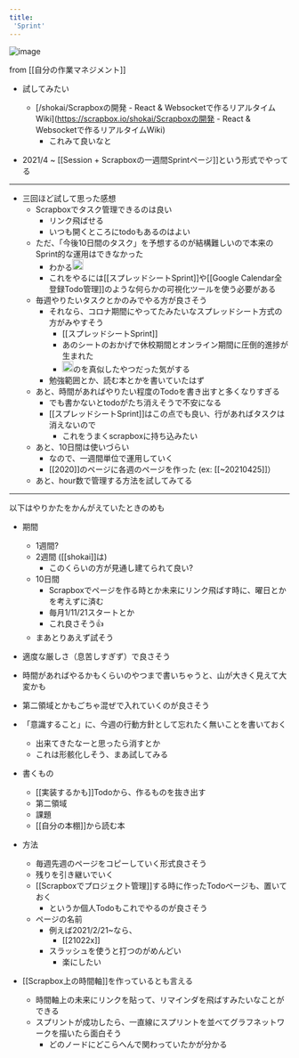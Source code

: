 ```yaml
---
title:
 'Sprint'
---
```


![image](https://gyazo.com/0a951fa1c3831f97988a0b7eaa97eb55/thumb/1000)

from [[自分の作業マネジメント]]
- 試してみたい
    - [/shokai/Scrapboxの開発 - React & Websocketで作るリアルタイムWiki](https://scrapbox.io/shokai/Scrapboxの開発 - React & Websocketで作るリアルタイムWiki)
        - これみて良いなと


- 2021/4 ~ [[Session + Scrapboxの一週間Sprintページ]]という形式でやってる

---
- 三回ほど試して思った感想
    - Scrapboxでタスク管理できるのは良い
        - リンク飛ばせる
        - いつも開くところにtodoもあるのはよい
    - ただ、「今後10日間のタスク」を予想するのが結構難しいので本来のSprint的な運用はできなかった
        - わかる<img src='https://scrapbox.io/api/pages/blu3mo-public/takker/icon' alt='takker.icon' height="19.5"/>
        - これをやるには[[スプレッドシートSprint]]や[[Google Calendar全登録Todo管理]]のような何らかの可視化ツールを使う必要がある
    - 毎週やりたいタスクとかのみでやる方が良さそう
        - それなら、コロナ期間にやってたみたいなスプレッドシート方式の方がみやすそう
            - [[スプレッドシートSprint]]
            - あのシートのおかげで休校期間とオンライン期間に圧倒的進捗が生まれた
            - <img src='https://scrapbox.io/api/pages/blu3mo-public/momeemt/icon' alt='momeemt.icon' height="19.5"/>のを真似したやつだった気がする
        - 勉強範囲とか、読む本とかを書いていたはず
    - あと、時間があればやりたい程度のTodoを書き出すと多くなりすぎる
        - でも書かないとtodoがたち消えそうで不安になる
        - [[スプレッドシートSprint]]はこの点でも良い、行があればタスクは消えないので
            - これをうまくscrapboxに持ち込みたい
    - あと、10日間は使いづらい
        - なので、一週間単位で運用していく
        - [[2020]]のページに各週のページを作った (ex: [[~20210425]]）
    - あと、hour数で管理する方法を試してみてる

---
以下はやりかたをかんがえていたときのめも
- 期間
    - 1週間?
    - 2週間 ([[shokai]]は)
        - このくらいの方が見通し建てられて良い?
    - 10日間
        - Scrapboxでページを作る時とか未来にリンク飛ばす時に、曜日とかを考えずに済む
        - 毎月1/11/21スタートとか
        - これ良さそう👍
    - まあとりあえず試そう
- 適度な厳しさ（息苦しすぎず）で良さそう
- 時間があればやるかもくらいのやつまで書いちゃうと、山が大きく見えて大変かも
- 第二領域とかもごちゃ混ぜで入れていくのが良さそう
- 「意識すること」に、今週の行動方針として忘れたく無いことを書いておく
    - 出来てきたなーと思ったら消すとか
    - これは形骸化しそう、まあ試してみる
- 書くもの
    - [[実装するかも]]Todoから、作るものを抜き出す
    - 第二領域
    - 課題
    - [[自分の本棚]]から読む本

- 方法
    - 毎週先週のページをコピーしていく形式良さそう
    - 残りを引き継いでいく
    - [[Scrapboxでプロジェクト管理]]する時に作ったTodoページも、置いておく
        - というか個人Todoもこれでやるのが良さそう
    - ページの名前
        - 例えば2021/2/21~なら、
            - [[21022x]]
        - スラッシュを使うと打つのがめんどい
            - 楽にしたい

- [[Scrapbox上の時間軸]]を作っているとも言える
    - 時間軸上の未来にリンクを貼って、リマインダを飛ばすみたいなことができる
    - スプリントが成功したら、一直線にスプリントを並べてグラフネットワークを描いたら面白そう
        - どのノードにどこらへんで関わっていたかが分かる

